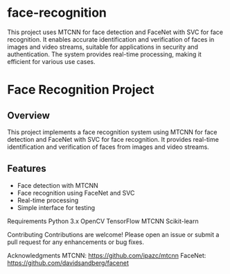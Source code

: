 # face-recognition
This project uses MTCNN for face detection and FaceNet with SVC for face recognition. It enables accurate identification and verification of faces in images and video streams, suitable for applications in security and authentication. The system provides real-time processing, making it efficient for various use cases.
# Face Recognition Project

## Overview

This project implements a face recognition system using MTCNN for face detection and FaceNet with SVC for face recognition. It provides real-time identification and verification of faces from images and video streams.

## Features

- Face detection with MTCNN
- Face recognition using FaceNet and SVC
- Real-time processing
- Simple interface for testing

Requirements
Python 3.x
OpenCV
TensorFlow
MTCNN
Scikit-learn

Contributing
Contributions are welcome! Please open an issue or submit a pull request for any enhancements or bug fixes.

Acknowledgments
MTCNN: https://github.com/ipazc/mtcnn
FaceNet: https://github.com/davidsandberg/facenet
